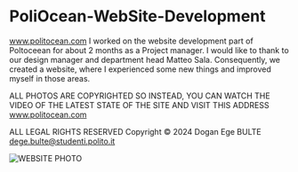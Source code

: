# PoliOcean-WebSite-Development
www.politocean.com
I worked on the website development part of Poltoceean for about 2 months as a Project manager. I would like to thank to our design manager and department head Matteo Sala. Consequently, we created a website, where I experienced some new things and improved myself in those areas.

ALL PHOTOS ARE COPYRIGHTED SO INSTEAD, YOU CAN WATCH THE VIDEO OF THE LATEST STATE OF THE SITE AND VISIT THIS ADDRESS www.politocean.com

ALL LEGAL RIGHTS RESERVED Copyright © 2024 Dogan Ege BULTE <dege.bulte@studenti.polito.it>

![WEBSITE PHOTO](https://private-user-images.githubusercontent.com/112330742/361241319-6d43b4f8-4883-4ee6-99ea-e9df0ffed0e6.png?jwt=eyJhbGciOiJIUzI1NiIsInR5cCI6IkpXVCJ9.eyJpc3MiOiJnaXRodWIuY29tIiwiYXVkIjoicmF3LmdpdGh1YnVzZXJjb250ZW50LmNvbSIsImtleSI6ImtleTUiLCJleHAiOjE3MjQ2MDAxNDcsIm5iZiI6MTcyNDU5OTg0NywicGF0aCI6Ii8xMTIzMzA3NDIvMzYxMjQxMzE5LTZkNDNiNGY4LTQ4ODMtNGVlNi05OWVhLWU5ZGYwZmZlZDBlNi5wbmc_WC1BbXotQWxnb3JpdGhtPUFXUzQtSE1BQy1TSEEyNTYmWC1BbXotQ3JlZGVudGlhbD1BS0lBVkNPRFlMU0E1M1BRSzRaQSUyRjIwMjQwODI1JTJGdXMtZWFzdC0xJTJGczMlMkZhd3M0X3JlcXVlc3QmWC1BbXotRGF0ZT0yMDI0MDgyNVQxNTMwNDdaJlgtQW16LUV4cGlyZXM9MzAwJlgtQW16LVNpZ25hdHVyZT1jNjRkZTc0YjEyMTYzZTFhYWRjMWYzZGJiM2M3YTNmMDAzYTIyM2EwNWNlY2MyYjAxZDg2NjgyMjRhYmNmNTY3JlgtQW16LVNpZ25lZEhlYWRlcnM9aG9zdCZhY3Rvcl9pZD0wJmtleV9pZD0wJnJlcG9faWQ9MCJ9.4w5sz08B3QQCmg8CbCGrNKbcISytYj_VNweIiMx9CNI)
